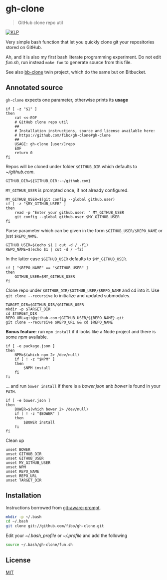# gh-clone

> GitHub clone repo util

[![KLP](https://img.shields.io/badge/kiss-literate-orange.svg)](http://g14n.info/kiss-literate-programming)

Very simple bash function that let you quickly clone git your repositories stored on GitHub.

Ah, and it is also my first bash literate programming experiment.
Do not edit *fun.sh*, run instead `make fun` to generate source from this file.

See also [bb-clone](http://g14n.info/bb-clone) twin project, which do the same but on Bitbucket.

## Annotated source

`gh-clone` expects one parameter, otherwise prints its **usage**

    if [ -z "$1" ]
    then
    	cat <<-EOF
    	# GitHub clone repo util
    	##
    	# Installation instructions, source and license available here:
    	# https://github.com/fibo/gh-clone#gh-clone
    	##
    	USAGE: gh-clone [user/]repo
    	EOF
    	return 0
    fi

Repos will be cloned under folder `$GITHUB_DIR` which defaults to *~/github.com*.

    GITHUB_DIR=${GITHUB_DIR:-~/github.com}

`MY_GITHUB_USER` is prompted once, if not already configured.

    MY_GITHUB_USER=$(git config --global github.user)
    if [ -z "$MY_GITHUB_USER" ]
    then
    	read -p "Enter your github.user: " MY_GITHUB_USER
    	git config --global github.user $MY_GITHUB_USER
    fi

Parse parameter which can be given in the form `$GITHUB_USER/$REPO_NAME` or just `$REPO_NAME`.

    GITHUB_USER=$(echo $1 | cut -d / -f1)
    REPO_NAME=$(echo $1 | cut -d / -f2)

In the latter case `$GITHUB_USER` defaults to `$MY_GITHUB_USER`.

    if [ "$REPO_NAME" == "$GITHUB_USER" ]
    then
    	GITHUB_USER=$MY_GITHUB_USER
    fi

Clone repo under `$GITHUB_DIR/$GITHUB_USER/$REPO_NAME` and cd into it.
Use `git clone --recursive` to initialize and updated submodules.

    TARGET_DIR=$GITHUB_DIR/$GITHUB_USER
    mkdir -p $TARGET_DIR
    cd $TARGET_DIR
    REPO_URL=git@github.com:$GITHUB_USER/${REPO_NAME}.git
    git clone --recursive $REPO_URL && cd $REPO_NAME

**Bonus feature**: run `npm install` if it looks like a Node project and there is some *npm* available.

    if [ -e package.json ]
    then
    	NPM=$(which npm 2> /dev/null)
    	if [ ! -z "$NPM" ]
    	then
    		$NPM install
    	fi
    fi

… and run `bower install` if  there is a *bower.json* anb *bower* is found in your `PATH`.

    if [ -e bower.json ]
    then
    	BOWER=$(which bower 2> /dev/null)
    	if [ ! -z "$BOWER" ]
    	then
    		$BOWER install
    	fi
    fi

Clean up

    unset BOWER
    unset GITHUB_DIR
    unset GITHUB_USER
    unset MY_GITHUB_USER
    unset NPM
    unset REPO_NAME
    unset REPO_URL
    unset TARGET_DIR

## Installation

Instructions borrowed from [git-aware-prompt](https://github.com/jimeh/git-aware-prompt#installation).

```bash
mkdir -p ~/.bash
cd ~/.bash
git clone git://github.com/fibo/gh-clone.git
```

Edit your *~/.bash_profile* or *~/.profile* and add the following

```bash
source ~/.bash/gh-clone/fun.sh
```

## License

[MIT](http://g14n.info/mit-license)


